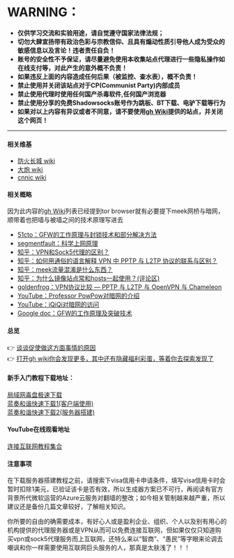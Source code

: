# WARNING：  
* **仅供学习交流和实验用途，请自觉遵守国家法律法规；**
* **切勿大肆宣扬带有政治色彩与宗教信仰、且具有煽动性质引导他人成为受众的敏感信息以及言论！违者责任自负！**
* **账号的安全性不予保证，请尽量避免使用本收集站点代理进行一些隐私操作如在线支付等，对此产生的意外概不负责！**
* **如果违反上面的内容造成任何后果（被监控、查水表），概不负责！**
* **禁止使用并关闭该站点对于CP(Communist Party)内部成员**
* **禁止使用代理时使用任何国产杀毒软件,任何国产浏览器**
* **禁止使用分享的免费Shadowsocks账号作为跳板、BT下载、电驴下载等行为**
* **如果对以上内容有异议或者不同意，请不要使用[gh Wiki](https://github.com/loremwalker/ss/wiki)提供的站点，并关闭这个网页！**
<hr>

#### 相关维基

* [防火长城 wiki](https://zh.wikipedia.org/wiki/%E9%98%B2%E7%81%AB%E9%95%BF%E5%9F%8E)
* [大炮 wiki](https://zh.wikipedia.org/wiki/%E5%A4%A7%E7%82%AE_(%E4%B8%AD%E5%9C%8B%E7%B6%B2%E8%B7%AF%E5%AF%A9%E6%9F%A5))
* [cnnic wiki](https://zh.wikipedia.org/wiki/%E4%B8%AD%E5%9C%8B%E4%BA%92%E8%81%AF%E7%B6%B2%E7%B5%A1%E4%BF%A1%E6%81%AF%E4%B8%AD%E5%BF%83)

#### 相关概略
因为此内容的[gh Wiki](https://github.com/loremwalker/ss/wiki)列表已经提到tor browser就有必要提下meek网桥与暗网，顺带着也把墙与被墙之间的技术原理写进去

* [51cto：GFW的工作原理与封锁技术和部分解决方法](http://blog.51cto.com/xwxhvip/1939675)
* [segmentfault：科学上网原理](https://segmentfault.com/a/1190000011485579)
* [知乎：VPN和Sock5代理的区别？](https://www.zhihu.com/question/21211024)
* [知乎：如何用通俗的语言解释 VPN 中 PPTP 与 L2TP 协议的联系与区别？](https://www.zhihu.com/question/20174552)
* [知乎：meek流量混淆是什么东西？](https://www.zhihu.com/question/32074240/answer/328579050)
* [知乎：为什么镜像站点常和hosts一起使用？(评论区)](https://www.zhihu.com/question/266908891)
* [goldenfrog：VPN协议比较 — PPTP 与 L2TP 与 OpenVPN 与 Chameleon](https://www.goldenfrog.com/zh/vyprvpn/features/vpn-protocols)
* [YouTube：Professor PowPow对暗网的介绍](https://www.youtube.com/watch?v=STpuW-7VQDE&list=PLYCvmttdLR8rINF94fqtQMAAtKNkVLjf0)
* [YouTube：iQiQi对暗网的访问](https://www.youtube.com/watch?v=fv98FtQOsZk)
* [Google doc：GFW的工作原理及突破技术](https://docs.google.com/file/d/0B6wbOy_HYcwuMmI5ODRiNzYtZTI5OC00ODljLWE4MGItOGQ4ZDY3NzRkZGQ5/edit)

#### 总览

 :point_right: [谈谈促使做这方面事情的原因](https://github.com/loremwalker/WebSiteUseful/blob/master/blablabla.md)<br>
 :point_right: [打开gh wiki你会发现更多，其中还有隐藏福利彩蛋，等着你去探索发现了](https://github.com/loremwalker/ss/wiki)<br>

#### 新手入门教程下载地址：  
[局域网毒盘极速下载](https://pan.baidu.com/s/1z6bKBbFKJH1nXWnqWNF0xQ#list/path=%2F)  
[蓝奏和谐快速下载1(客户端使用)](https://pan.lanzou.com/b225070/)    
[蓝奏和谐快速下载2(服务器搭建)](https://pan.lanzou.com/b225071/)    
#### YouTube在线观看地址
[连接互联网教程集合](https://www.youtube.com/playlist?list=PLaqijSgvuFAGMRwaClk8BeUHejFq49A65)

#### 注意事项
在下载服务器搭建教程之前，请搜索下visa信用卡申请条件，填写visa信用卡时会暂时扣除1美元，已验证该卡是否有效，所以生成器方案已不可行，再阅读有官方背景所代微软运营的Azure云服务对翻墙的整改；如今相关管制越来越严重，所以建议还是备份几篇文章较好，了解相关知识。<br>

你所要的自由的确需要成本，有好心人或是盈利企业、组织、个人以及别有用心的机构提供的代理服务器或是VPN从而可以免费连接互联网，但如果仅仅只知道购买vpn或sock5代理服务而上互联网，还特么来以“智商”、“愚民”等字眼来论调去嘲讽和你一样需要使用互联网巨头服务的人，那真是太肤浅了！！！

<!--![北京大学内部vpn警告](https://s1.ax2x.com/2018/03/10/EBrN6.png)-->
<!--放火点灯的事[，](https://github.com/loremwalker/WebSiteUseful/wiki/%E8%AF%B4%E8%AF%B4)涉及到一些领域还是避不开的-->
